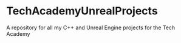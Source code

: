 # TechAcademyUnrealProjects
 A repository for all my C++ and Unreal Engine projects for the Tech Academy
